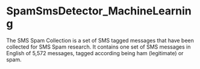 # SpamSmsDetector_MachineLearning
The SMS Spam Collection is a set of SMS tagged messages that have been collected for SMS Spam research. It contains one set of SMS messages in English of 5,572 messages, tagged according being ham (legitimate) or spam.
